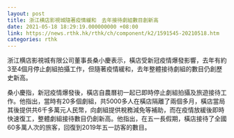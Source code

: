 ```yaml
---
layout: post
title: 浙江横店影視城隨著疫情緩和　去年接待劇組數目創新高
date: 2021-05-18 18:29:19.000000000 +08:00
link: https://news.rthk.hk/rthk/ch/component/k2/1591545-20210518.htm
categories: rthk
---
```


浙江横店影視城有限公司董事長桑小慶表示，橫店受新冠疫情爆發影響，去年有約3至4個月停止劇組拍攝工作，但隨著疫情緩和，去年整體接待劇組的數目仍創歷史新高。

桑小慶指，新冠疫情爆發後，橫店自農曆初一起已即時停止劇組拍攝及旅遊接待工作。他指出，當時有20多個劇組，共5000多人在橫店隔離了兩個多月，橫店當局其後提供共6千多萬元人民幣，向劇組提供稅務減免等補助，而在疫情放緩後即時快速復工，整體劇組接待數目仍創新高。他指出，在五一長假期，橫店接待了全國60多萬人次的旅客，回復到2019年五一訪客的數目。
